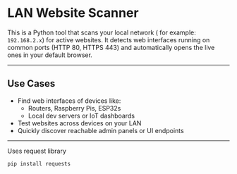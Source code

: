 # LAN Website Scanner

This is a Python tool that scans your local network ( for example: `192.168.2.x`) for active websites. It detects web interfaces running on common ports (HTTP 80, HTTPS 443) and automatically opens the live ones in your default browser.

---

## Use Cases

- Find web interfaces of devices like:
  - Routers, Raspberry Pis, ESP32s
  - Local dev servers or IoT dashboards
- Test websites across devices on your LAN
- Quickly discover reachable admin panels or UI endpoints

---

Uses request library
```bash
pip install requests
